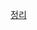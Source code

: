 [정리](https://www.notion.so/DCNv2_Deformable-Convolutional-Networks-Version2-b5e88c48999447ee99145be828f15bdd)